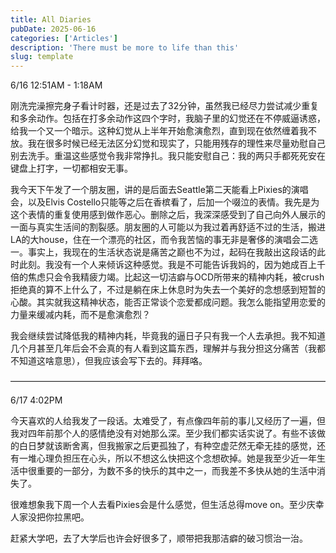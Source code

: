 ```yaml
---
title: All Diaries
pubDate: 2025-06-16
categories: ['Articles']
description: 'There must be more to life than this'
slug: template
---
```


6/16 12:51AM - 1:18AM

刚洗完澡擦完身子看计时器，还是过去了32分钟，虽然我已经尽力尝试减少重复和多余动作。包括在打多余动作这四个字时，我脑子里的幻觉还在不停威逼诱惑，给我一个又一个暗示。这种幻觉从上半年开始愈演愈烈，直到现在依然缠着我不放。我在很多时候已经无法区分幻觉和现实了，只能用残存的理性来尽量劝慰自己别去洗手。重温这些感觉令我非常挣扎。我只能安慰自己：我的两只手都死死安在键盘上打字，一切都相安无事。

我今天下午发了一个朋友圈，讲的是后面去Seattle第二天能看上Pixies的演唱会，以及Elvis Costello只能等之后在香槟看了，后加一个啜泣的表情。我先是为这个表情的重复使用感到做作恶心。删除之后，我深深感受到了自己向外人展示的一面与真实生活间的割裂感。朋友圈的人可能以为我过着再舒适不过的生活，搬进LA的大house，住在一个漂亮的社区，而令我苦恼的事无非是奢侈的演唱会二选一。事实上，我现在的生活状态说是痛苦之巅也不为过，起码在我敲出这段话的此时此刻。我没有一个人来倾诉这种感觉。我是不可能告诉我妈的，因为她成百上千倍的焦虑只会令我精疲力竭。比起这一切洁癖与OCD所带来的精神内耗，被crush拒绝真的算不上什么了，不过是躺在床上休息时为失去一个美好的念想感到短暂的心酸。其实就我这精神状态，能否正常谈个恋爱都成问题。我怎么能指望用恋爱的力量来缓减内耗，而不是愈演愈烈？

我会继续尝试降低我的精神内耗，毕竟我的逼日子只有我一个人去承担。我不知道几个月甚至几年后会不会真的有人看到这篇东西，理解并与我分担这分痛苦（我都不知道这啥意思），但我应该会写下去的。拜拜咯。

————————————————————————————————————

6/17 4:02PM

今天喜欢的人给我发了一段话。太难受了，有点像四年前的事儿又经历了一遍，但我对四年前那个人的感情绝没有对她那么深。至少我们都实话实说了。有些不该做的白日梦就该断舍离，但我搬家之后更孤独了，有种空虚茫然无牵无挂的感觉，还有一堆心理负担压在心头，所以不想这么快把这个念想砍掉。她是我至少近一年生活中很重要的一部分，为数不多的快乐的其中之一，而我差不多快从她的生活中消失了。

很难想象我下周一个人去看Pixies会是什么感觉，但生活总得move on。至少庆幸人家没把你拉黑吧。

赶紧大学吧，去了大学后也许会好很多了，顺带把我那洁癖的破习惯治一治。

